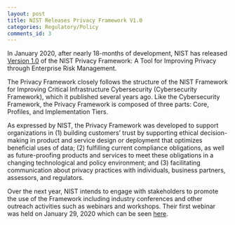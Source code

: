 ```yaml
---
layout: post
title: NIST Releases Privacy Framework V1.0
categories: Regulatory/Policy
comments_id: 3
---
```


In January 2020, after nearly 18-months of development, NIST has released [Version 1.0](https://nam03.safelinks.protection.outlook.com/?url=https%3A%2F%2Fwww.nist.gov%2Fprivacy-framework%2Fprivacy-framework&data=02%7C01%7Ctimothy.jeffries%40futurewei.com%7C8665f56d7c25440f406908d79aae44a8%7C0fee8ff2a3b240189c753a1d5591fedc%7C1%7C0%7C637147945597405420&sdata=rlOa3UDi%2BOwRgiX8o1%2FNJZwoQ%2BAAi%2BVLrooT%2BcCJ4lU%3D&reserved=0) of the NIST Privacy Framework: A Tool for Improving Privacy through Enterprise Risk Management.  

The Privacy Framework closely follows the structure of the NIST Framework for Improving Critical Infrastructure Cybersecurity (Cybersecurity Framework), which it published several years ago. Like the Cybersecurity Framework, the Privacy Framework is composed of three parts: Core, Profiles, and Implementation Tiers.

As expressed by NIST, the Privacy Framework was developed to support organizations in (1) building customers’ trust by supporting ethical decision-making in product and service design or deployment that optimizes beneficial uses of data; (2) fulfilling current compliance obligations, as well as future-proofing products and services to meet these obligations in a changing technological and policy environment; and (3) facilitating communication about privacy practices with individuals, business partners, assessors, and regulators.

Over the next year, NIST intends to engage with stakeholders to promote the use of the Framework including industry conferences and other outreach activities such as webinars and workshops.  Their first webinar was held on January 29, 2020 which can be seen [here](https://www.nist.gov/news-events/events/2020/01/nist-privacy-framework-webinar-ready-set-adopt-version-10).
